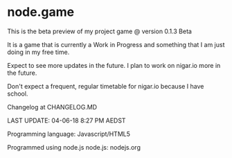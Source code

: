 # node.game
This is the beta preview of my project game @ version 0.1.3 Beta

It is a game that is currently a Work in Progress and something that I am just doing in my free time.

Expect to see more updates in the future. I plan to work on nigar.io more in the future.

Don't expect a frequent, regular timetable for nigar.io because I have school.
  
Changelog at CHANGELOG.MD

LAST UPDATE: 04-06-18 8:27 PM AEDST

Programming language: Javascript/HTML5

Programmed using node.js
node.js: nodejs.org
